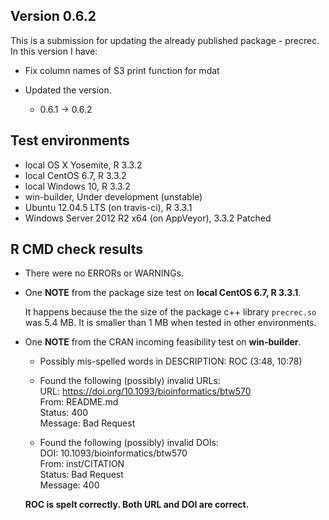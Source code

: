 ## Version 0.6.2
This is a submission for updating the already published package - precrec.
In this version I have:

* Fix column names of S3 print function for mdat 

* Updated the version.
    * 0.6.1 -> 0.6.2
    
## Test environments
* local OS X Yosemite, R 3.3.2
* local CentOS 6.7, R 3.3.2
* local Windows 10, R 3.3.2
* win-builder, Under development (unstable)
* Ubuntu 12.04.5 LTS (on travis-ci), R 3.3.1
* Windows Server 2012 R2 x64 (on AppVeyor), 3.3.2 Patched

## R CMD check results
* There were no ERRORs or WARNINGs.

* One **NOTE** from the package size test on **local CentOS 6.7, R 3.3.1**.
  
    It happens because the the size of the package c++ library `precrec.so` was 5.4 MB. 
    It is smaller than 1 MB when tested in other environments.

* One **NOTE** from the CRAN incoming feasibility test on **win-builder**.

    * Possibly mis-spelled words in DESCRIPTION:
        ROC (3:48, 10:78)

    * Found the following (possibly) invalid URLs:  
        URL: https://doi.org/10.1093/bioinformatics/btw570  
          From: README.md  
          Status: 400  
          Message: Bad Request

    * Found the following (possibly) invalid DOIs:  
        DOI: 10.1093/bioinformatics/btw570  
          From: inst/CITATION  
          Status: Bad Request  
          Message: 400 
      
    **ROC is spelt correctly. Both URL and DOI are correct.**
